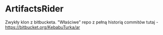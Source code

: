 ArtifactsRider
==============

Zwykły klon z bitbucketa.
"Właściwe" repo z pełną historią commitów tutaj - https://bitbucket.org/KebabuTurka/ar
